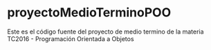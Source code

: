 # proyectoMedioTerminoPOO
Este es el código fuente del proyecto de medio termino de la materia TC2016 - Programación Orientada a Objetos
